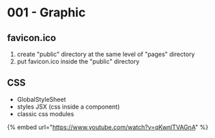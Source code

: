 # 001 - Graphic

## favicon.ico

1. create "public" directory at the same level of "pages" directory
2. put favicon.ico inside the "public" directory

## CSS

* GlobalStyleSheet
* styles JSX (css inside a component)
* classic css modules

{% embed url="https://www.youtube.com/watch?v=qKwnlTVAGnA" %}


